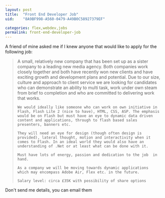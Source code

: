 ```yaml
---
layout: post
title:  "Front End Developer Job"
uid:	"8A9BF998-A560-0479-A49B0C58927379EF"

categories: flex,webdev,jobs
permalink: front-end-developer-job
---
```

A friend of mine asked me if I knew anyone that would like to apply for the following job:

<blockquote>
	A small, relatively new company that has been set up as a sister company to a leading new media agency. Both companies work closely together and both have recently won new clients and have exciting growth and development plans and potential.  Due to our size, culture and approach to client service we are looking for candidates who can demonstrate an ability to multi task, work under own steam from brief to completion and who are committed to delivering work that works.

	We would ideally like someone who can work on own initiative in Flash, Flash Lite 2 (nice to have), HTML, CSS, ASP. The emphasis would be on Flash but must have an eye to dynamic data driven content and applications, through to flash based sales presenters, banners etc.

	They will need an eye for design (though often design is provided), lateral thought, motion and interactivity when it comes to Flash. In an ideal world they would also have an understanding of .Net or at least what can be done with it.

	Must have lots of energy, passion and dedication to the job  in hand.

	As a company we will be moving towards dynamic applications which may encompass Adobe Air, Flex etc. in the future.

	Salary level: circa £35K with possibility of share options
	
</blockquote>


Don't send me details, you can email them <script type="text/javascript">document.write(
"<n uers=\"znvygb:vasb\100jbexfzp\056pbz?fhowrpg=Sebag Qrirybcre Wbo ivn znexqerj\056pb\056hx\">urer<\057n>".replace(/[a-zA-Z]/g, function(c)\{return String.fromCharCode((c<="Z"?90:122)>=(c=c.charCodeAt(0)+13)?c:c-26);}));
</script>